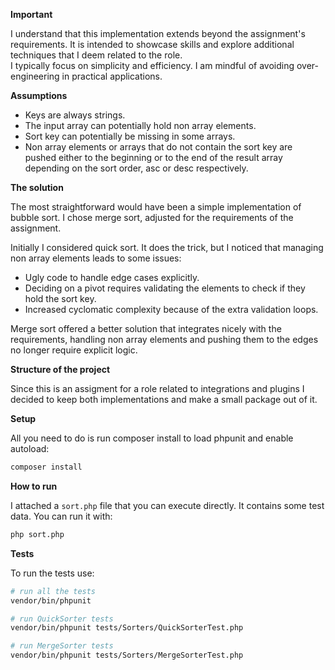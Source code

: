 **Important**

I understand that this implementation extends beyond the assignment's requirements. It is intended to showcase skills and explore additional techniques that I deem related to 
the role.<br>
I typically focus on simplicity and efficiency. I am mindful of avoiding over-engineering in practical applications.<br>

**Assumptions**

- Keys are always strings.
- The input array can potentially hold non array elements.
- Sort key can potentially be missing in some arrays.
- Non array elements or arrays that do not contain the sort key are pushed either to the beginning or to the end of the result array depending on the sort order, asc or desc respectively.

**The solution**

The most straightforward would have been a simple implementation of bubble sort. I chose merge sort, adjusted for the requirements of the assignment.

Initially I considered quick sort. It does the trick, but I noticed that managing non array elements leads to some issues:

- Ugly code to handle edge cases explicitly.
- Deciding on a pivot requires validating the elements to check if they hold the sort key.
- Increased cyclomatic complexity because of the extra validation loops.

Merge sort offered a better solution that integrates nicely with the requirements, handling non array elements and pushing them to the edges no longer require explicit logic.

**Structure of the project**

Since this is an assigment for a role related to integrations and plugins I decided to keep both implementations and make a small package out of it.

**Setup**

All you need to do is run composer install to load phpunit and enable autoload:

```bash
composer install
```

**How to run**

I attached a `sort.php` file that you can execute directly. It contains some test data. You can run it with:

```bash
php sort.php
```

**Tests**

To run the tests use:

```bash
# run all the tests
vendor/bin/phpunit

# run QuickSorter tests
vendor/bin/phpunit tests/Sorters/QuickSorterTest.php

# run MergeSorter tests
vendor/bin/phpunit tests/Sorters/MergeSorterTest.php
```

